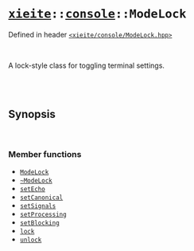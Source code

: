 # [`xieite`](../../README.md)`::`[`console`](../../docs/console.md)`::ModeLock`
Defined in header [`<xieite/console/ModeLock.hpp>`](../../include/xieite/console/ModeLock.hpp)

<br/>

A lock-style class for toggling terminal settings.

<br/><br/>

## Synopsis

<br/>

### Member functions
- [`ModeLock`](../../docs/console/ModeLock/constructor.md)
- [`~ModeLock`](../../docs/console/ModeLock/destructor.md)
- [`setEcho`](../../docs/console/ModeLock/setEcho.md)
- [`setCanonical`](../../docs/console/ModeLock/setCanonical.md)
- [`setSignals`](../../docs/console/ModeLock/setSignals.md)
- [`setProcessing`](../../docs/console/ModeLock/setProcessing.md)
- [`setBlocking`](../../docs/console/ModeLock/setBlocking.md)
- [`lock`](../../docs/console/ModeLock/lock.md)
- [`unlock`](../../docs/console/ModeLock/unlock.md)
